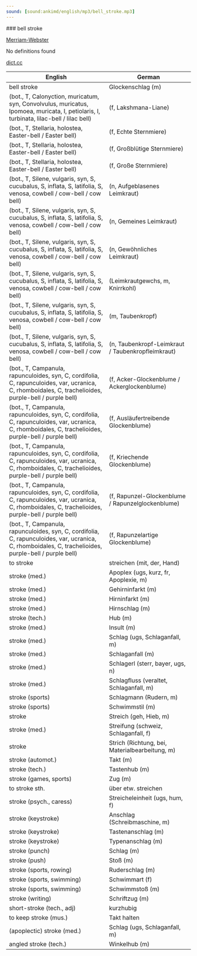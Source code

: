 ```yaml
---
sound: [sound:ankimd/english/mp3/bell_stroke.mp3]
---
```


\### bell stroke

[Merriam-Webster](https://www.merriam-webster.com/dictionary/bell+stroke)

No definitions found

[dict.cc](https://www.dict.cc/bell+stroke)

| English        | German       |
| -------------- | ------------ |
| bell stroke | Glockenschlag (m) |
|  (bot., T, Calonyction, muricatum, syn, Convolvulus, muricatus, Ipomoea, muricata, I, petiolaris, I, turbinata, lilac-bell / lilac bell) |  (f, Lakshmana-Liane) |
|  (bot., T, Stellaria, holostea, Easter-bell / Easter bell) |  (f, Echte Sternmiere) |
|  (bot., T, Stellaria, holostea, Easter-bell / Easter bell) |  (f, Großblütige Sternmiere) |
|  (bot., T, Stellaria, holostea, Easter-bell / Easter bell) |  (f, Große Sternmiere) |
|  (bot., T, Silene, vulgaris, syn, S, cucubalus, S, inflata, S, latifolia, S, venosa, cowbell / cow-bell / cow bell) |  (n, Aufgeblasenes Leimkraut) |
|  (bot., T, Silene, vulgaris, syn, S, cucubalus, S, inflata, S, latifolia, S, venosa, cowbell / cow-bell / cow bell) |  (n, Gemeines Leimkraut) |
|  (bot., T, Silene, vulgaris, syn, S, cucubalus, S, inflata, S, latifolia, S, venosa, cowbell / cow-bell / cow bell) |  (n, Gewöhnliches Leimkraut) |
|  (bot., T, Silene, vulgaris, syn, S, cucubalus, S, inflata, S, latifolia, S, venosa, cowbell / cow-bell / cow bell) |  (Leimkrautgewchs, m, Knirrkohl) |
|  (bot., T, Silene, vulgaris, syn, S, cucubalus, S, inflata, S, latifolia, S, venosa, cowbell / cow-bell / cow bell) |  (m, Taubenkropf) |
|  (bot., T, Silene, vulgaris, syn, S, cucubalus, S, inflata, S, latifolia, S, venosa, cowbell / cow-bell / cow bell) |  (n, Taubenkropf-Leimkraut / Taubenkropfleimkraut) |
|  (bot., T, Campanula, rapunculoides, syn, C, cordifolia, C, rapunculoides, var, ucranica, C, rhomboidales, C, trachelioides, purple-bell / purple bell) |  (f, Acker-Glockenblume / Ackerglockenblume) |
|  (bot., T, Campanula, rapunculoides, syn, C, cordifolia, C, rapunculoides, var, ucranica, C, rhomboidales, C, trachelioides, purple-bell / purple bell) |  (f, Ausläufertreibende Glockenblume) |
|  (bot., T, Campanula, rapunculoides, syn, C, cordifolia, C, rapunculoides, var, ucranica, C, rhomboidales, C, trachelioides, purple-bell / purple bell) |  (f, Kriechende Glockenblume) |
|  (bot., T, Campanula, rapunculoides, syn, C, cordifolia, C, rapunculoides, var, ucranica, C, rhomboidales, C, trachelioides, purple-bell / purple bell) |  (f, Rapunzel-Glockenblume / Rapunzelglockenblume) |
|  (bot., T, Campanula, rapunculoides, syn, C, cordifolia, C, rapunculoides, var, ucranica, C, rhomboidales, C, trachelioides, purple-bell / purple bell) |  (f, Rapunzelartige Glockenblume) |
| to stroke | streichen (mit, der, Hand) |
| stroke (med.) | Apoplex (ugs, kurz, fr, Apoplexie, m) |
| stroke (med.) | Gehirninfarkt (m) |
| stroke (med.) | Hirninfarkt (m) |
| stroke (med.) | Hirnschlag (m) |
| stroke (tech.) | Hub (m) |
| stroke (med.) | Insult (m) |
| stroke (med.) | Schlag (ugs, Schlaganfall, m) |
| stroke (med.) | Schlaganfall (m) |
| stroke (med.) | Schlagerl (sterr, bayer, ugs, n) |
| stroke (med.) | Schlagfluss (veraltet, Schlaganfall, m) |
| stroke (sports) | Schlagmann (Rudern, m) |
| stroke (sports) | Schwimmstil (m) |
| stroke | Streich (geh, Hieb, m) |
| stroke (med.) | Streifung (schweiz, Schlaganfall, f) |
| stroke | Strich (Richtung, bei, Materialbearbeitung, m) |
| stroke (automot.) | Takt (m) |
| stroke (tech.) | Tastenhub (m) |
| stroke (games, sports) | Zug (m) |
| to stroke sth. | über etw. streichen |
| stroke (psych., caress) | Streicheleinheit (ugs, hum, f) |
| stroke (keystroke) | Anschlag (Schreibmaschine, m) |
| stroke (keystroke) | Tastenanschlag (m) |
| stroke (keystroke) | Typenanschlag (m) |
| stroke (punch) | Schlag (m) |
| stroke (push) | Stoß (m) |
| stroke (sports, rowing) | Ruderschlag (m) |
| stroke (sports, swimming) | Schwimmart (f) |
| stroke (sports, swimming) | Schwimmstoß (m) |
| stroke (writing) | Schriftzug (m) |
| short-stroke (tech., adj) | kurzhubig |
| to keep stroke (mus.) | Takt halten |
| (apoplectic) stroke (med.) | Schlag (ugs, Schlaganfall, m) |
| angled stroke (tech.) | Winkelhub (m) |

